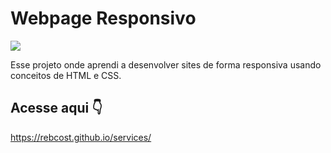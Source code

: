 # Webpage Responsivo
![](C:\Users\felipe\Documents\GitHub\services\image-20211219122340731.png)

Esse projeto onde aprendi a desenvolver sites de forma responsiva usando conceitos de HTML e CSS.



## Acesse aqui 👇

https://rebcost.github.io/services/
